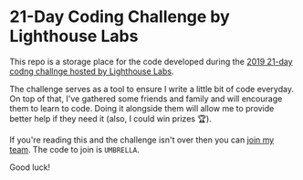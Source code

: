 # 21-Day Coding Challenge by Lighthouse Labs

This repo is a storage place for the code developed during the [2019 21-day codng challnge hosted by Lighthouse Labs](https://coding-challenge.lighthouselabs.ca/).

The challenge serves as a tool to ensure I write a little bit of code everyday. On top of that, I've gathered some friends and family and will encourage them to learn to code. Doing it alongside them will allow me to provide better help if they need it (also, I could win prizes 🏆).

If you're reading this and the challenge isn't over then you can [join my team](https://coding-challenge.lighthouselabs.ca/teams/join/bits-and-bytes). The code to join is `UMBRELLA`.

Good luck!
